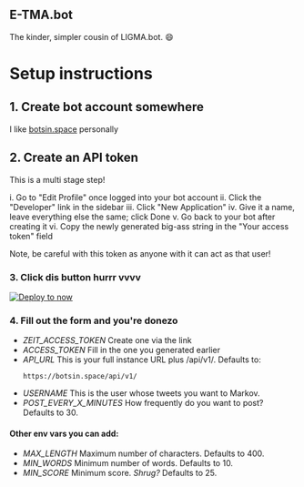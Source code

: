 E-TMA.bot
-------

The kinder, simpler cousin of LIGMA.bot. :smile:

# Setup instructions

## 1. Create bot account somewhere

I like [botsin.space](https://botsin.space) personally

## 2. Create an API token

This is a multi stage step!

i. Go to "Edit Profile" once logged into your bot account
ii. Click the "Developer" link in the sidebar
iii. Click "New Application"
iv. Give it a name, leave everything else the same; click Done
v. Go back to your bot after creating it
vi. Copy the newly generated big-ass string in the "Your access token" field

Note, be careful with this token as anyone with it can act as that user!

### 3. Click dis button hurrr vvvv

[![Deploy to now](https://deploy.now.sh/static/button.svg)](https://deploy.now.sh/?repo=https://github.com/nuklearfiziks/etma&env=ACCESS_TOKEN&env=API_URL&env=USERNAME&env=POST_EVERY_X_MINUTES)

### 4. Fill out the form and you're donezo

- *ZEIT_ACCESS_TOKEN* Create one via the link
- *ACCESS_TOKEN* Fill in the one you generated earlier
- *API_URL* This is your full instance URL plus /api/v1/. Defaults to:
    ```
    https://botsin.space/api/v1/
    ```
- *USERNAME* This is the user whose tweets you want to Markov.
- *POST_EVERY_X_MINUTES* How frequently do you want to post? Defaults to 30.

#### Other env vars you can add:
- *MAX_LENGTH* Maximum number of characters. Defaults to 400.
- *MIN_WORDS* Minimum number of words. Defaults to 10.
- *MIN_SCORE* Minimum score. *Shrug?* Defaults to 25.
